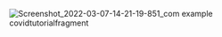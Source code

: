![Screenshot_2022-03-07-14-21-19-851_com example covidtutorialfragment](https://user-images.githubusercontent.com/46988367/157007693-c599517a-a06d-496a-8cf2-7f052b4e59cc.jpg)
